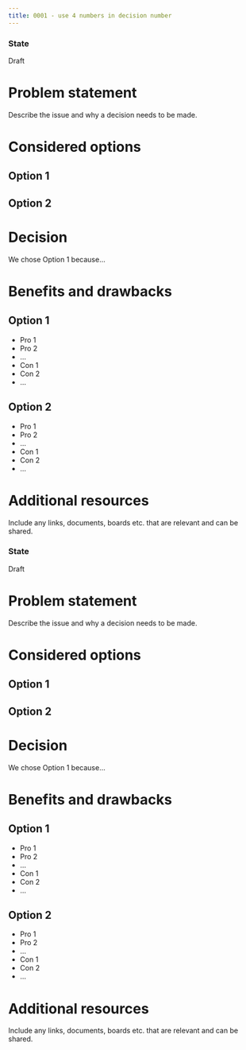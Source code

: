 ```yaml
---
title: 0001 - use 4 numbers in decision number
---
```


### State
Draft

# Problem statement
Describe the issue and why a decision needs to be made.

# Considered options
## Option 1
## Option 2

# Decision
We chose Option 1 because... 

# Benefits and drawbacks
## Option 1
- Pro 1
- Pro 2
- ...
- Con 1
- Con 2
- ...
## Option 2
- Pro 1
- Pro 2
- ...
- Con 1
- Con 2
- ...

# Additional resources
Include any links, documents, boards etc. that are relevant and can be shared.

### State
Draft

# Problem statement
Describe the issue and why a decision needs to be made.

# Considered options
## Option 1
## Option 2

# Decision
We chose Option 1 because... 

# Benefits and drawbacks
## Option 1
- Pro 1
- Pro 2
- ...
- Con 1
- Con 2
- ...
## Option 2
- Pro 1
- Pro 2
- ...
- Con 1
- Con 2
- ...

# Additional resources
Include any links, documents, boards etc. that are relevant and can be shared.
